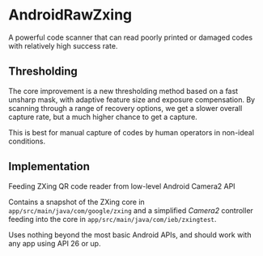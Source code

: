 # AndroidRawZxing

A powerful code scanner that can read poorly printed or damaged codes with relatively high success rate.

## Thresholding

The core improvement is a new thresholding method based on a fast unsharp mask, with adaptive feature size and exposure compensation.
By scanning through a range of recovery options, we get a slower overall capture rate, but a much higher chance to get a capture.

This is best for manual capture of codes by human operators in non-ideal conditions.

## Implementation

Feeding ZXing QR code reader from low-level Android Camera2 API

Contains a snapshot of the ZXing core in `app/src/main/java/com/google/zxing`
and a simplified _Camera2_ controller feeding into the core in `app/src/main/java/com/ieb/zxingtest`.

Uses nothing beyond the most basic Android APIs, and should work with any app using API 26 or up.

